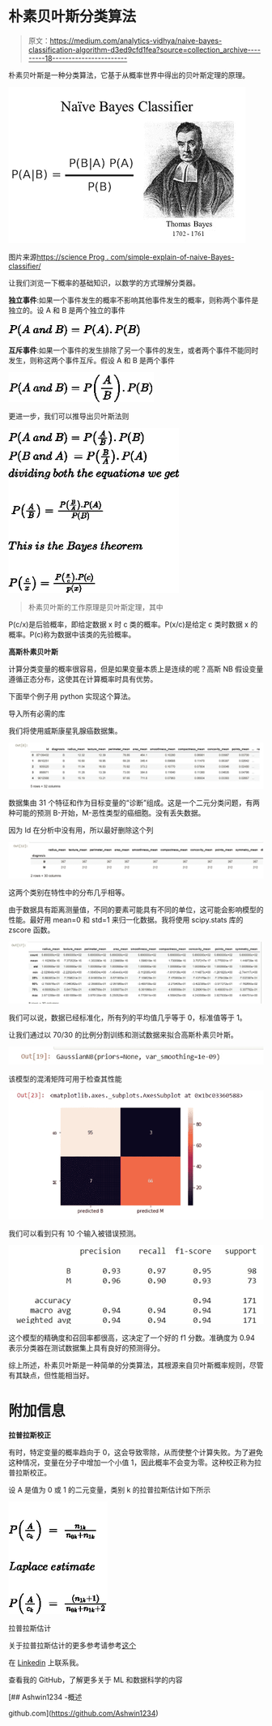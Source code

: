 # 朴素贝叶斯分类算法

> 原文：<https://medium.com/analytics-vidhya/naive-bayes-classification-algorithm-d3ed9cfd1fea?source=collection_archive---------18----------------------->

朴素贝叶斯是一种分类算法，它基于从概率世界中得出的贝叶斯定理的原理。

![](img/77cb9743c0cb507c6bc3c5badf7e944c.png)

图片来源[https://science Prog . com/simple-explain-of-naive-Bayes-classifier/](https://scienceprog.com/simple-explanation-of-naive-bayes-classifier/)

让我们浏览一下概率的基础知识，以数学的方式理解分类器。

**独立事件**:如果一个事件发生的概率不影响其他事件发生的概率，则称两个事件是独立的。设 A 和 B 是两个独立的事件

![](img/e962043c34c0f406b844e8479cebe994.png)

**互斥事件**:如果一个事件的发生排除了另一个事件的发生，或者两个事件不能同时发生，则称这两个事件互斥。假设 A 和 B 是两个事件

![](img/d123ff1ab781a6d09eb7d44c8df6c24a.png)

更进一步，我们可以推导出贝叶斯法则

![](img/a2c1bbb9a6ef98f76163dc340712c19d.png)

> 朴素贝叶斯的工作原理是贝叶斯定理，其中

P(c/x)是后验概率，即给定数据 x 时 c 类的概率。P(x/c)是给定 c 类时数据 x 的概率。P(c)称为数据中该类的先验概率。

**高斯朴素贝叶斯**

计算分类变量的概率很容易，但是如果变量本质上是连续的呢？高斯 NB 假设变量遵循正态分布，这使其在计算概率时具有优势。

下面举个例子用 python 实现这个算法。

导入所有必需的库

我们将使用威斯康星乳腺癌数据集。

![](img/6cf19ef72af8902cdacce222a719b816.png)

数据集由 31 个特征和作为目标变量的“诊断”组成。这是一个二元分类问题，有两种可能的预测 B-开始，M-恶性类型的癌细胞。没有丢失数据。

因为 Id 在分析中没有用，所以最好删除这个列

![](img/2fa8af283b74b0e8e1ca88fe689224e3.png)

这两个类别在特性中的分布几乎相等。

由于数据具有距离测量值，不同的要素可能具有不同的单位，这可能会影响模型的性能。最好用 mean=0 和 std=1 来归一化数据。我将使用 scipy.stats 库的 zscore 函数。

![](img/bd9eb3350caf828711e698430aefaa0d.png)

我们可以说，数据已经标准化，所有列的平均值几乎等于 0，标准值等于 1。

让我们通过以 70/30 的比例分割训练和测试数据来拟合高斯朴素贝叶斯。

![](img/4445125a1c20b9ca95cec0577387122d.png)

该模型的混淆矩阵可用于检查其性能

![](img/3379d908cf6029936d0e5681b9d8e1b6.png)

我们可以看到只有 10 个输入被错误预测。

![](img/9e2b842563d0cc69e5bed3e3b5ee5a44.png)

这个模型的精确度和召回率都很高，这决定了一个好的 f1 分数。准确度为 0.94 表示分类器在测试数据集上具有良好的预测得分。

综上所述，朴素贝叶斯是一种简单的分类算法，其根源来自贝叶斯概率规则，尽管有其缺点，但性能相当好。

# **附加信息**

**拉普拉斯校正**

有时，特定变量的概率趋向于 0，这会导致零除，从而使整个计算失败。为了避免这种情况，变量在分子中增加一个小值 1，因此概率不会变为零。这种校正称为拉普拉斯校正。

设 A 是值为 0 或 1 的二元变量，类别 k 的拉普拉斯估计如下所示

![](img/bae9a51da25145b7e8e2b04b6d0714b3.png)

拉普拉斯估计

关于拉普拉斯估计的更多参考请参考[这个](http://www.cs.toronto.edu/~bonner/courses/2007s/csc411/lectures/03bayes.zemel.pdf)

在 [Linkedin](https://www.linkedin.com/in/ashwin-srivatsa-3ab953122/) 上联系我。

查看我的 GitHub，了解更多关于 ML 和数据科学的内容

[](https://github.com/Ashwin1234) [## Ashwin1234 -概述

github.com](https://github.com/Ashwin1234)